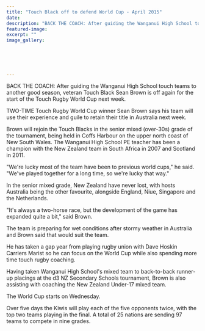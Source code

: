 ```yaml
---
title: "Touch Black off to defend World Cup - April 2015"
date: 
description: "BACK THE COACH: After guiding the Wanganui High School touch teams to another good season, veteran Touch Black Sean Brown is off again for the start of the Touch Rugby World Cup next week, 24/4/15..."
featured-image: 
excerpt: ""
image_gallery:
	
	
	
	
	
---
```


<p><span>BACK THE COACH: After guiding the Wanganui High School touch teams to another good season, veteran Touch Black Sean Brown is off again for the start of the Touch Rugby World Cup next week.</span></p>
<p>TWO-TIME Touch Rugby World Cup winner Sean Brown says his team will use their experience and guile to retain their title in Australia next week.</p>
<p>Brown will rejoin the Touch Blacks in the senior mixed (over-30s) grade of the tournament, being held in Coffs Harbour on the upper north coast of New South Wales. The Wanganui High School PE teacher has been a champion with the New Zealand team in South Africa in 2007 and Scotland in 2011.</p>
<p>"We're lucky most of the team have been to previous world cups," he said. "We've played together for a long time, so we're lucky that way."</p>
<p>In the senior mixed grade, New Zealand have never lost, with hosts Australia being the other favourite, alongside England, Niue, Singapore and the Netherlands.</p>
<p>"It's always a two-horse race, but the development of the game has expanded quite a bit," said Brown.</p>
<p>The team is preparing for wet conditions after stormy weather in Australia and Brown said that would suit the team.</p>
<p>He has taken a gap year from playing rugby union with Dave Hoskin Carriers Marist so he can focus on the World Cup while also spending more time touch rugby coaching.</p>
<p>Having taken Wanganui High School's mixed team to back-to-back runner-up placings at the d3 NZ Secondary Schools tournament, Brown is also assisting with coaching the New Zealand Under-17 mixed team.</p>
<p>The World Cup starts on Wednesday.</p>
<p>Over five days the Kiwis will play each of the five opponents twice, with the top two teams playing in the final. A total of 25 nations are sending 97 teams to compete in nine grades.</p>

